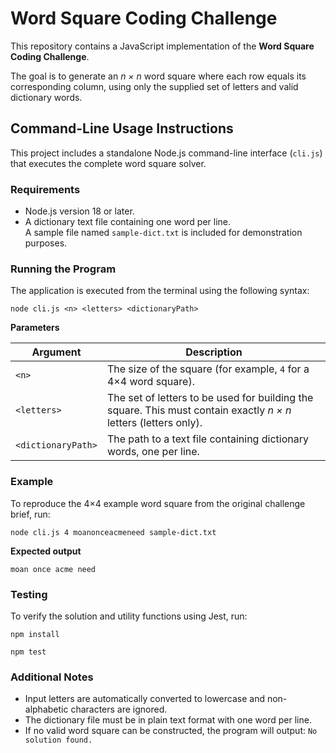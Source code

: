 # Word Square Coding Challenge

This repository contains a JavaScript implementation of the **Word Square Coding Challenge**.

The goal is to generate an _n × n_ word square where each row equals its corresponding column, using only the supplied set of letters and valid dictionary words.

## Command-Line Usage Instructions

This project includes a standalone Node.js command-line interface (`cli.js`) that executes the complete word square solver.

### Requirements
- Node.js version 18 or later.
- A dictionary text file containing one word per line.  
  A sample file named `sample-dict.txt` is included for demonstration purposes.

### Running the Program
The application is executed from the terminal using the following syntax:

`node cli.js <n> <letters> <dictionaryPath>`

**Parameters**

| Argument | Description |
|-----------|-------------|
| `<n>` | The size of the square (for example, `4` for a 4×4 word square). |
| `<letters>` | The set of letters to be used for building the square. This must contain exactly *n × n* letters (letters only). |
| `<dictionaryPath>` | The path to a text file containing dictionary words, one per line. |

### Example
To reproduce the 4×4 example word square from the original challenge brief, run:

`node cli.js 4 moanonceacmeneed sample-dict.txt`

**Expected output**

`moan
once
acme
need`

### Testing
To verify the solution and utility functions using Jest, run:

`npm install`

`npm test`

### Additional Notes
- Input letters are automatically converted to lowercase and non-alphabetic characters are ignored.  
- The dictionary file must be in plain text format with one word per line.  
- If no valid word square can be constructed, the program will output:
`No solution found.`
